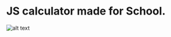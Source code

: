 # JS calculator made for School.

![alt text]([assets\img\js-calc-img.png](https://raw.githubusercontent.com/adhSwede/exercise-js-calculator/refs/heads/main/assets/img/js-calc-img.png))
